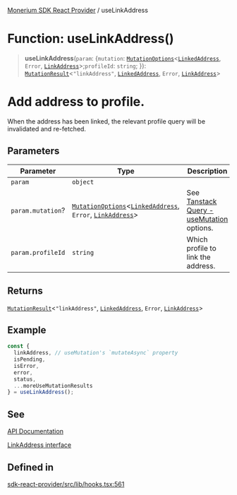 [Monerium SDK React Provider](../README.md) / useLinkAddress

# Function: useLinkAddress()

> **useLinkAddress**(`param`: \{`mutation`: [`MutationOptions`](../type-aliases/MutationOptions.md)\<[`LinkedAddress`](../interfaces/LinkedAddress.md), `Error`, [`LinkAddress`](../interfaces/LinkAddress.md)\>;`profileId`: `string`; \}): [`MutationResult`](../type-aliases/MutationResult.md)\<`"linkAddress"`, [`LinkedAddress`](../interfaces/LinkedAddress.md), `Error`, [`LinkAddress`](../interfaces/LinkAddress.md)\>

# Add address to profile.

When the address has been linked, the relevant profile query will be invalidated and re-fetched.

## Parameters

| Parameter         | Type                                                                                                                                                                 | Description                                                                                                               |
| ----------------- | -------------------------------------------------------------------------------------------------------------------------------------------------------------------- | ------------------------------------------------------------------------------------------------------------------------- |
| `param`           | `object`                                                                                                                                                             |                                                                                                                           |
| `param.mutation`? | [`MutationOptions`](../type-aliases/MutationOptions.md)\<[`LinkedAddress`](../interfaces/LinkedAddress.md), `Error`, [`LinkAddress`](../interfaces/LinkAddress.md)\> | See [Tanstack Query - useMutation](https://tanstack.com/query/latest/docs/framework/react/reference/useMutation) options. |
| `param.profileId` | `string`                                                                                                                                                             | Which profile to link the address.                                                                                        |

## Returns

[`MutationResult`](../type-aliases/MutationResult.md)\<`"linkAddress"`, [`LinkedAddress`](../interfaces/LinkedAddress.md), `Error`, [`LinkAddress`](../interfaces/LinkAddress.md)\>

## Example

```ts
const {
  linkAddress, // useMutation's `mutateAsync` property
  isPending,
  isError,
  error,
  status,
  ...moreUseMutationResults
} = useLinkAddress();
```

## See

[API Documentation](https://monerium.dev/api-docs#operation/profile-addresses)

[LinkAddress interface](https://github.com/monerium/js-monorepo/blob/main/packages/sdk/docs/generated/interfaces/LinkAddress.md)

## Defined in

[sdk-react-provider/src/lib/hooks.tsx:561](https://github.com/monerium/js-monorepo/blob/ae1055c12538e860127a655bc059162d414323b3/packages/sdk-react-provider/src/lib/hooks.tsx#L561)
